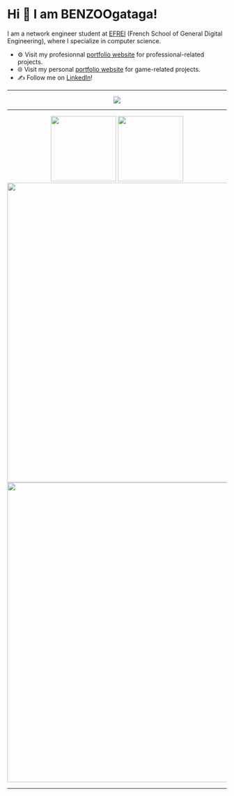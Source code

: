 
# Hi 👋 I am BENZOOgataga! 
I am a network engineer student at [EFREI](https://efrei.fr/) (French School of General Digital Engineering), where I specialize in computer science.

- ⚙️ Visit my profesionnal [portfolio website](https://benzoogataga.com/) for professional-related projects.
- 🌐 Visit my personal [portfolio website](https://benzoogataga.com/) for game-related projects.
- ✍️ Follow me on [LinkedIn](https://www.linkedin.com/in/louismorice/)!

---

<p align="center">
  <img src="https://profile-counter.glitch.me/BENZOOgataga/count.svg">
</p>
  
---

<p align="center">
  <img height=150 src="https://github-readme-stats.vercel.app/api?username=BENZOOgataga&show_icons=true&theme=react&border_color=61dafb&hide_border=true">
  <img height=150 src="https://github-readme-stats.vercel.app/api/top-langs/?username=BENZOOgataga&hide=c%23,powershell,Mathematica,Ruby,Objective-C,Objective-C%2b%2b,Cuda&title_color=61dafb&text_color=ffffff&icon_color=61dafb&bg_color=20232a&langs_count=8&layout=compact&border_color=61dafb&hide_border=true&size_weight=0.5&count_weight=0.5"><br>
  <img src="https://github-readme-activity-graph.vercel.app/graph?username=BENZOOgataga&theme=react-dark&bg_color=20232a&hide_border=true" width=688> <img src="" width=688><br>
</p>

---
